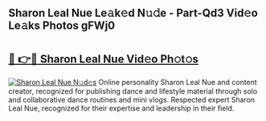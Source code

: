 ## Sharon Leal Nue Le𝚊k𝚎d N𝚞𝚍e - Part-Qd3 Vid𝚎o Le𝚊ks Photos gFWj0

# <h2><a href="http://fbaw6w7.evod.top/?m=Sharon+Leal+Nue">🔗 👉🔴 Sharon Leal Nue Vid𝚎o Ph𝚘t𝚘s</a></h2>

[![Sharon Leal Nue N𝚞d𝚎s](https://i.imgur.com/8V9OHl7.gif)](http://fbaw6w7.evod.top/?m=Sharon+Leal+Nue)
Online personality Sharon Leal Nue and content creator, recognized for publishing dance and lifestyle material through solo and collaborative dance routines and mini vlogs. Respected expert Sharon Leal Nue, recognized for their expertise and leadership in their field. 
